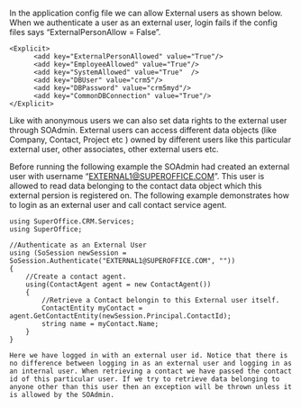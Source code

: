 <properties date="2016-06-24"
SortOrder="11"
/>

In the  application config file we can allow External users as shown below. When we authenticate a user as an external user, login fails if the config files says “ExternalPersonAllow = False”.

```
<Explicit>
      <add key="ExternalPersonAllowed" value="True"/>
      <add key="EmployeeAllowed" value="True"/>
      <add key="SystemAllowed" value="True"  />
      <add key="DBUser" value="crm5"/>
      <add key="DBPassword" value="crm5myd"/>
      <add key="CommonDBConnection" value="True"/>
</Explicit>
```

Like with anonymous users we can also set data rights to the external user through SOAdmin.  External users can access different data objects (like Company, Contact, Project etc ) owned by different users like this particular external user, other associates, other external users etc.

Before running the following example the SOAdmin had created an external user with username “[EXTERNAL1@SUPEROFFICE.COM](mailto:EXTERNAL1@SUPEROFFICE.COM)”. This user is allowed to read data belonging to the contact data object which this external persion is registered on. The following example demonstrates how to login as an external user and call contact service agent.

 

```
using SuperOffice.CRM.Services;
using SuperOffice;
 
//Authenticate as an External User
using (SoSession newSession = SoSession.Authenticate("EXTERNAL1@SUPEROFFICE.COM", ""))
{
    //Create a contact agent.
    using(ContactAgent agent = new ContactAgent())
    {
        //Retrieve a Contact belongin to this External user itself.
        ContactEntity myContact = agent.GetContactEntity(newSession.Principal.ContactId);
        string name = myContact.Name;
    }
}
 
Here we have logged in with an external user id. Notice that there is no difference between logging in as an external user and logging in as an internal user. When retrieving a contact we have passed the contact id of this particular user. If we try to retrieve data belonging to anyone other than this user then an exception will be thrown unless it is allowed by the SOAdmin.
 





```
